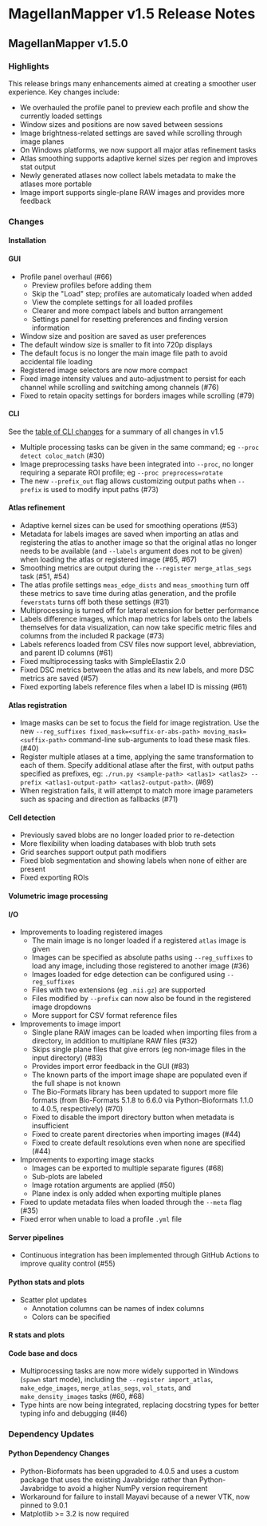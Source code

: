 # MagellanMapper v1.5 Release Notes

## MagellanMapper v1.5.0

### Highlights

This release brings many enhancements aimed at creating a smoother user experience. Key changes include:
- We overhauled the profile panel to preview each profile and show the currently loaded settings
- Window sizes and positions are now saved between sessions
- Image brightness-related settings are saved while scrolling through image planes
- On Windows platforms, we now support all major atlas refinement tasks
- Atlas smoothing supports adaptive kernel sizes per region and improves stat output
- Newly generated atlases now collect labels metadata to make the atlases more portable
- Image import supports single-plane RAW images and provides more feedback

### Changes

#### Installation

#### GUI

- Profile panel overhaul (#66)
    - Preview profiles before adding them
    - Skip the "Load" step; profiles are automaticaly loaded when added
    - View the complete settings for all loaded profiles
    - Clearer and more compact labels and button arrangement
    - Settings panel for resetting preferences and finding version information
- Window size and position are saved as user preferences
- The default window size is smaller to fit into 720p displays
- The default focus is no longer the main image file path to avoid accidental file loading
- Registered image selectors are now more compact
- Fixed image intensity values and auto-adjustment to persist for each channel while scrolling and switching among channels (#76)
- Fixed to retain opacity settings for borders images while scrolling (#79)

#### CLI

See the [table of CLI changes](../cli.md#changes-in-magellanmapper-v15) for a summary of all changes in v1.5

- Multiple processing tasks can be given in the same command; eg `--proc detect coloc_match` (#30)
- Image preprocessing tasks have been integrated into `--proc`, no longer requiring a separate ROI profile; eg `--proc preprocess=rotate`
- The new `--prefix_out` flag allows customizing output paths when `--prefix` is used to modify input paths (#73)

#### Atlas refinement

- Adaptive kernel sizes can be used for smoothing operations (#53)
- Metadata for labels images are saved when importing an atlas and registering the atlas to another image so that the original atlas no longer needs to be available (and `--labels` argument does not to be given) when loading the atlas or registered image (#65, #67)
- Smoothing metrics are output during the `--register merge_atlas_segs` task (#51, #54)
- The atlas profile settings `meas_edge_dists` and `meas_smoothing` turn off these metrics to save time during atlas generation, and the profile `fewerstats` turns off both these settings (#31)
- Multiprocessing is turned off for lateral extension for better performance
- Labels difference images, which map metrics for labels onto the labels themselves for data visualization, can now take specific metric files and columns from the included R package (#73)
- Labels referencs loaded from CSV files now support level, abbreviation, and parent ID columns (#61)
- Fixed multiprocessing tasks with SimpleElastix 2.0
- Fixed DSC metrics between the atlas and its new labels, and more DSC metrics are saved (#57)
- Fixed exporting labels reference files when a label ID is missing (#61)

#### Atlas registration

- Image masks can be set to focus the field for image registration. Use the new `--reg_suffixes fixed_mask=<suffix-or-abs-path> moving_mask=<suffix-path>` command-line sub-arguments to load these mask files. (#40)
- Register multiple atlases at a time, applying the same transformation to each of them. Specify additional atlase after the first, with output paths specified as prefixes, eg: `./run.py <sample-path> <atlas1> <atlas2> --prefix <atlas1-output-path> <atlas2-output-path>`. (#69)
- When registration fails, it will attempt to match more image parameters such as spacing and direction as fallbacks (#71)

#### Cell detection

- Previously saved blobs are no longer loaded prior to re-detection
- More flexibility when loading databases with blob truth sets
- Grid searches support output path modifiers
- Fixed blob segmentation and showing labels when none of either are present
- Fixed exporting ROIs

#### Volumetric image processing

#### I/O

- Improvements to loading registered images
    - The main image is no longer loaded if a registered `atlas` image is given
    - Images can be specified as absolute paths using `--reg_suffixes` to load any image, including those registered to another image (#36)
    - Images loaded for edge detection can be configured using `--reg_suffixes`
    - Files with two extensions (eg `.nii.gz`) are supported
    - Files modified by `--prefix` can now also be found in the registered image dropdowns
    - More support for CSV format reference files
- Improvements to image import
    - Single plane RAW images can be loaded when importing files from a directory, in addition to multiplane RAW files (#32)
    - Skips single plane files that give errors (eg non-image files in the input directory) (#83)
    - Provides import error feedback in the GUI (#83)
    - The known parts of the import image shape are populated even if the full shape is not known
    - The Bio-Formats library has been updated to support more file formats (from Bio-Formats 5.1.8 to 6.6.0 via Python-Bioformats 1.1.0 to 4.0.5, respectively) (#70)
    - Fixed to disable the import directory button when metadata is insufficient
    - Fixed to create parent directories when importing images (#44)
    - Fixed to create default resolutions even when none are specified (#44)
- Improvements to exporting image stacks
    - Images can be exported to multiple separate figures (#68)
    - Sub-plots are labeled
    - Image rotation arguments are applied (#50)
    - Plane index is only added when exporting multiple planes
- Fixed to update metadata files when loaded through the `--meta` flag (#35)
- Fixed error when unable to load a profile `.yml` file

#### Server pipelines

- Continuous integration has been implemented through GitHub Actions to improve quality control (#55)

#### Python stats and plots

- Scatter plot updates
    - Annotation columns can be names of index columns
    - Colors can be specified

#### R stats and plots

#### Code base and docs

- Multiprocessing tasks are now more widely supported in Windows (`spawn` start mode), including the `--register import_atlas`, `make_edge_images`, `merge_atlas_segs`, `vol_stats`, and `make_density_images` tasks (#60, #68)
- Type hints are now being integrated, replacing docstring types for better typing info and debugging (#46)

### Dependency Updates

#### Python Dependency Changes

- Python-Bioformats has been upgraded to 4.0.5 and uses a custom package that uses the existing Javabridge rather than Python-Javabridge to avoid a higher NumPy version requirement
- Workaround for failure to install Mayavi because of a newer VTK, now pinned to 9.0.1
- Matplotlib >= 3.2 is now required
